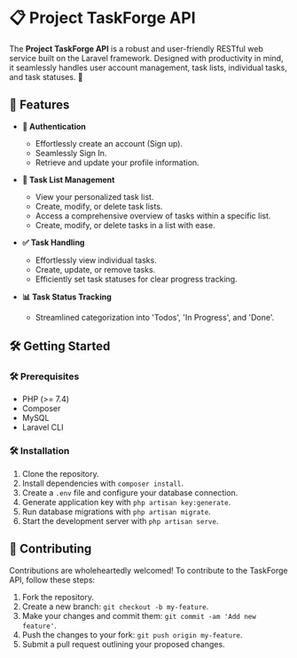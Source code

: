 # 📋 Project TaskForge API

The **Project TaskForge API** is a robust and user-friendly RESTful web service built on the Laravel framework. Designed with productivity in mind, it seamlessly handles user account management, task lists, individual tasks, and task statuses. 🚀

## 🚀 Features

- **🔐 Authentication**
  - Effortlessly create an account (Sign up).
  - Seamlessly Sign In.
  - Retrieve and update your profile information.

- **📝 Task List Management**
  - View your personalized task list.
  - Create, modify, or delete task lists.
  - Access a comprehensive overview of tasks within a specific list.
  - Create, modify, or delete tasks in a list with ease.

- **✅ Task Handling**
  - Effortlessly view individual tasks.
  - Create, update, or remove tasks.
  - Efficiently set task statuses for clear progress tracking.

- **📊 Task Status Tracking**
  - Streamlined categorization into 'Todos', 'In Progress', and 'Done'.

## 🛠️ Getting Started

### 🛠️ Prerequisites

- PHP (>= 7.4)
- Composer
- MySQL
- Laravel CLI

### 🛠️ Installation

1. Clone the repository.
2. Install dependencies with `composer install`.
3. Create a `.env` file and configure your database connection.
4. Generate application key with `php artisan key:generate`.
5. Run database migrations with `php artisan migrate`.
6. Start the development server with `php artisan serve`.

## 🤝 Contributing

Contributions are wholeheartedly welcomed! To contribute to the TaskForge API, follow these steps:

1. Fork the repository.
2. Create a new branch: `git checkout -b my-feature`.
3. Make your changes and commit them: `git commit -am 'Add new feature'`.
4. Push the changes to your fork: `git push origin my-feature`.
5. Submit a pull request outlining your proposed changes.
